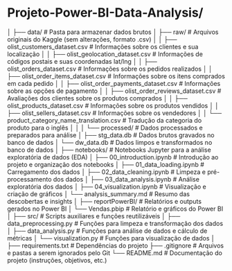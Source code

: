 # Projeto-Power-BI-Data-Analysis/

│
├── data/                            # Pasta para armazenar dados brutos
│   ├── raw/                         # Arquivos originais do Kaggle (sem alterações, formato .csv)
│   │   ├── olist_customers_dataset.csv            # Informações sobre os clientes e sua localização
│   │   ├── olist_geolocation_dataset.csv          # Informações de códigos postais e suas coordenadas lat/lng
│   │   ├── olist_orders_dataset.csv               # Informações sobre os pedidos realizados
│   │   ├── olist_order_items_dataset.csv          # Informações sobre os itens comprados em cada pedido
│   │   ├── olist_order_payments_dataset.csv       # Informações sobre as opções de pagamento
│   │   ├── olist_order_reviews_dataset.csv        # Avaliações dos clientes sobre os produtos comprados
│   │   ├── olist_products_dataset.csv             # Informações sobre os produtos vendidos
│   │   ├── olist_sellers_dataset.csv              # Informações sobre os vendedores
│   │   └── product_category_name_translation.csv  # Tradução da categoria do produto para o inglês
│   │
│   └── processed/                                 # Dados processados e preparados para análise
│       ├── stg_data.db                            # Dados brutos gravados no banco de dados
│       └── dw_data.db                             # Dados limpos e transformados no banco de dados
│
├── notebooks/                       # Notebooks Jupyter para a análise exploratória de dados (EDA)
│   ├── 00_introduction.ipynb         # Introdução ao projeto e organização dos notebooks
│   ├── 01_data_loading.ipynb        # Carregamento dos dados
│   ├── 02_data_cleaning.ipynb       # Limpeza e pré-processamento dos dados
│   ├── 03_data_analysis.ipynb       # Análise exploratória dos dados
│   ├── 04_visualization.ipynb       # Visualização e criação de gráficos
│   └── analysis_summary.md          # Resumo das descobertas e insights
│
├── reportPowerBI/                   # Relatórios e outputs gerados no Power BI
│   └── Vendas.pbip                  # Relatório e gráficos do Power BI
│
├── src/                             # Scripts auxiliares e funções reutilizáveis
│   ├── data_preprocessing.py        # Funções para limpeza e transformação dos dados
│   ├── data_analysis.py             # Funções para análise de dados e cálculo de métricas
│   └── visualization.py             # Funções para visualização de dados
│
├── requirements.txt                 # Dependências do projeto
├── .gitignore                       # Arquivos e pastas a serem ignorados pelo Git
└── README.md                        # Documentação do projeto (instruções, objetivos, etc.)
